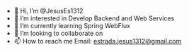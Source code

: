 - 👋 Hi, I’m @JesusEs1312
- 👀 I’m interested in Develop Backend  and Web Services
- 🌱 I’m currently learning Spring WebFlux
- 💞️ I’m looking to collaborate on
- 📫 How to reach me Email: estrada.jesus1312@gmail.com

<!---
JesusEs1312/JesusEs1312 is a ✨ special ✨ repository because its `README.md` (this file) appears on your GitHub profile.
You can click the Preview link to take a look at your changes.
--->
